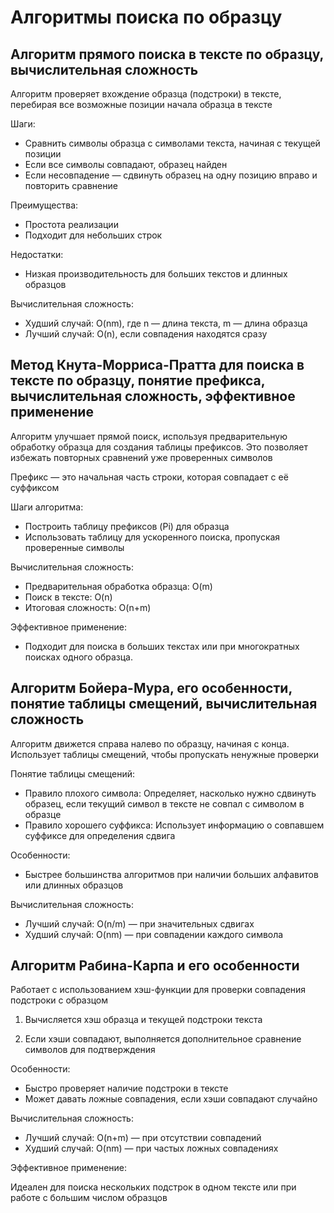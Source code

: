 # Алгоритмы поиска по образцу

## Алгоритм прямого поиска в тексте по образцу, вычислительная сложность
Алгоритм проверяет вхождение образца (подстроки) в тексте, перебирая все возможные позиции начала образца в тексте

Шаги:
* Сравнить символы образца с символами текста, начиная с текущей позиции
* Если все символы совпадают, образец найден
* Если несовпадение — сдвинуть образец на одну позицию вправо и повторить сравнение

Преимущества:
* Простота реализации
* Подходит для небольших строк

Недостатки:
* Низкая производительность для больших текстов и длинных образцов

Вычислительная сложность:
* Худший случай: O(nm), где n — длина текста, m — длина образца
* Лучший случай: O(n), если совпадения находятся сразу

## Метод Кнута-Морриса-Пратта для поиска в тексте по образцу, понятие префикса, вычислительная сложность, эффективное применение

Алгоритм улучшает прямой поиск, используя предварительную обработку образца для создания таблицы префиксов. Это позволяет избежать повторных сравнений уже проверенных символов

Префикс — это начальная часть строки, которая совпадает с её суффиксом

Шаги алгоритма:
* Построить таблицу префиксов (Pi) для образца
* Использовать таблицу для ускоренного поиска, пропуская проверенные символы

Вычислительная сложность:
* Предварительная обработка образца: O(m)
* Поиск в тексте: O(n)
* Итоговая сложность: O(n+m)

Эффективное применение:
* Подходит для поиска в больших текстах или при многократных поисках одного образца.

## Алгоритм Бойера-Мура, его особенности, понятие таблицы смещений, вычислительная сложность

Алгоритм движется справа налево по образцу, начиная с конца. Использует таблицы смещений, чтобы пропускать ненужные проверки

Понятие таблицы смещений:
* Правило плохого символа: Определяет, насколько нужно сдвинуть образец, если текущий символ в тексте не совпал с символом в образце
* Правило хорошего суффикса: Использует информацию о совпавшем суффиксе для определения сдвига

Особенности:
* Быстрее большинства алгоритмов при наличии больших алфавитов или длинных образцов

Вычислительная сложность:
* Лучший случай: O(n/m) — при значительных сдвигах
* Худший случай: O(nm) — при совпадении каждого символа

## Алгоритм Рабина-Карпа и его особенности

Работает с использованием хэш-функции для проверки совпадения подстроки с образцом

1) Вычисляется хэш образца и текущей подстроки текста

2) Если хэши совпадают, выполняется дополнительное сравнение символов для подтверждения

Особенности:
* Быстро проверяет наличие подстроки в тексте
* Может давать ложные совпадения, если хэши совпадают случайно

Вычислительная сложность:
* Лучший случай: O(n+m) — при отсутствии совпадений
* Худший случай: O(nm) — при частых ложных совпадениях

Эффективное применение:

Идеален для поиска нескольких подстрок в одном тексте или при работе с большим числом образцов